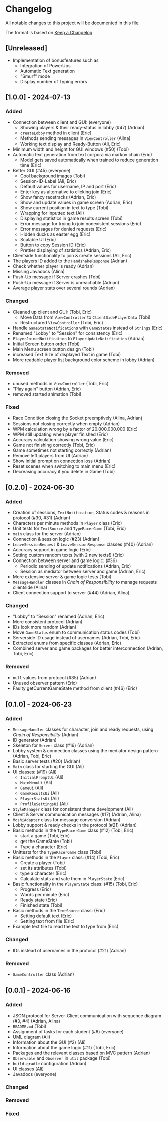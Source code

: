 # Changelog

All notable changes to this project will be documented in this file.

The format is based on [Keep a Changelog](https://keepachangelog.com/en/1.1.0/).

## [Unreleased]
- Implementation of bonusfeatures such as
  - Integration of PowerUps
  - Automatic Text generation
  - "Smurf" mode
  - Display number of Typing errors

## [1.0.0] - 2024-07-13

### Added
- Connection between client and GUI: (everyone)
  - Showing players & their ready-status in lobby (#47) (Adrian)
  - `createLobby` method in client (Eric)
  - Methods sending messages in `ViewController` (Alina)
  - Working text display and Ready-Button (Ali, Eric)
- Minimum width and height for GUI windows (#50) (Tobi)
- Automatic text generation from text corpora via markov chain (Eric)
  - Model gets saved automatically when trained to reduce generation time (Eric)
- Better GUI (#45) (everyone)
  - Cool background images (Tobi)
  - Session-ID-Label (Ali, Eric)
  - Default values for username, IP and port (Eric)
  - Enter key as alternative to clicking join (Eric)
  - Show fancy racetracks (Adrian, Eric)
  - Show and update values in game screen (Adrian, Eric)
  - Show current position in text to type (Tobi)
  - Wrapping for inputted text (Ali)
  - Displaying statistics in game results screen (Tobi)
  - Error message for trying to join nonexistent sessions (Eric)
  - Error messages for denied requests (Eric)
  - Hidden ducks as easter egg (Eric)
  - Scalable UI (Eric)
  - Button to copy Session ID (Eric)
  - Prettier displaying of statistics (Adrian, Eric)
- Clientside functionality to join & create sessions (Ali, Eric)
- The players ID added to the `HandshakeResponse` (Adrian)
- Check whether player is ready (Adrian)
- Missing Javadocs (Alina)
- Push-Up message if Server crashes (Tobi)
- Push-Up message if Server is unreachable (Adrian)
- Average player stats over several rounds (Adrian)

### Changed
- Cleaned up client and GUI: (Tobi, Eric)
  - Move Data from `ViewController` to `ClientSidePlayerData` (Tobi)
  - Restructured `ViewController` (Tobi, Eric)
- Handle `GameStateNotification`s with `GameState`s instead of `String`s (Eric)
- Renamed "Lobby" to "Session" for consistency (Eric)
- `PlayerJoinedNotification` to `PlayerUpdateNotification` (Adrian)
- Initial Screen button order (Tobi)
- Main Menu screen button design (Tobi)
- increased Text Size of displayed Text in game (Tobi)
- More readable player list background color scheme in lobby (Adrian)

### Removed
- unused methods in `ViewController` (Tobi, Eric)
- "Play again" button (Adrian, Eric)
- removed started animation (Tobi)

### Fixed
- Race Condition closing the Socket preemptively (Alina, Adrian)
- Sessions not closing correctly when empty (Adrian)
- WPM calculation wrong by a factor of 20.000.000.000 (Eric)
- WPM still updating when player finished (Eric)
- Accuracy calculation showing wrong value (Eric)
- Game not finishing correctly (Tobi, Eric)
- Game sometimes not starting correctly (Adrian)
- Remove left players from UI (Adrian)
- Show initial prompt on connection loss (Adrian)
- Reset scenes when switching to main menu (Eric)
- Decreasing accuracy if you delete in Game (Tobi)

## [0.2.0] - 2024-06-30

### Added
- Creation of sessions, `TextNotification`, Status codes & reasons in protocol (#30, #31) (Adrian)
- Characters per minute methods in `Player` class (Eric)
- Unit tests for `TextSource` and `TypeRacerGame` (Tobi, Eric)
- `main` class for the server (Adrian)
- Connection & session logic (#23) (Adrian)
- `LeaveSessionRequest` & `LeaveSessionResponse` classes (#40) (Adrian)
- Accuracy support in game logic (Eric)
- Setting custom random texts (with 2 new texts!) (Eric)
- Connection between server and game logic: (#36)
  - Periodic sending of update notifications (Adrian, Eric)
  - Session as mediator between server and game (Adrian, Eric)
- More extensive server & game logic tests (Tobi)
- `MessageHandler` classes in *Chain of Responsibility* to manage requests clientside (Alina)
- Client connection support to server (#44) (Adrian, Alina)

### Changed
- "Lobby" to "Session" renamed (Adrian, Eric)
- More consistent protocol (Adrian)
- IDs look more random (Adrian)
- Move `GameStatus` enum to communication status codes (Tobi)
- Serverside ID usage instead of usernames (Adrian, Tobi, Eric)
- Extracted enums from specific classes (Adrian, Eric)
- Combined server and game packages for better interconnection (Adrian, Tobi, Eric)

### Removed
- `null` values from protocol (#35) (Adrian)
- Unused observer pattern (Eric)
- Faulty getCurrentGameState method from client (#46) (Eric)

## [0.1.0] - 2024-06-23

### Added
- `MessageHandler` classes for character, join and ready requests, using *Chain of Responsibility* (Adrian)
- ID generator (Adrian)
- Skeleton for `Server` class (#16) (Adrian)
- Lobby system & connection classes using the mediator design pattern (Adrian, Tobi, Eric)
- Basic server tests (#20) (Adrian)
- `Main` class for starting the GUI (Ali)
- UI classes: (#19) (Ali)
  - `InitialPromptUi` (Ali)
  - `MainMenuUi` (Ali)
  - `GameUi` (Ali)
  - `GameResultsUi` (Ali)
  - `PlayerStatsUi` (Ali)
  - `ProfileSettingsUi` (Ali)
- `StyleManager` class for consistent theme development (Ali)
- Client & Server communication messages (#17) (Adrian, Alina)
- `MoshiAdapter` class for message conversion (Adrian)
- Lobby support & ready checks in the protocol (#21) (Adrian)
- Basic methods in the `TypeRacerGame` class (#12) (Tobi, Eric)
  - start a game (Tobi, Eric)
  - get the GameState (Tobi)
  - Type a character (Eric)
- Unittests for the `TypeRacerGame` class (Tobi)
- Basic methods in the `Player` class: (#14) (Tobi, Eric)
  - Create a player (Tobi)
  - set its attributes (Tobi)
  - type a character (Eric)
  - Calculate stats and safe them in `PlayerState` (Eric)
- Basic functionality in the `PlayerState` class: (#15) (Tobi, Eric)
  - Progress (Eric)
  - Words per minute (Eric)
  - Ready state (Eric)
  - Finished state (Tobi)
- Basic methods in the `TextSource` class: (Eric)
  - Setting default text (Eric)
  - Setting text from file (Eric)
- Example text file to read the text to type from (Eric)

### Changed
- IDs instead of usernames in the protocol (#21) (Adrian)

### Removed
- `GameController` class (Adrian)

## [0.0.1] - 2024-06-16

### Added
- JSON protocol for Server-Client communication with sequence diagram (#3, #4) (Adrian, Alina)
- `README.md` (Tobi)
- Assignment of tasks for each student (#6) (everyone)
- UML diagram (Ali)
- Information about the GUI (#2) (Ali)
- Information about the game logic (#11) (Tobi, Eric)
- Packages and the relevant classes based on MVC pattern (Adrian)
- `Observable` and `Observer` in `util` package (Tobi)
- `build.gradle` configuration (Adrian)
- UI classes (Ali)
- Javadocs (everyone)

### Changed

### Removed

### Fixed
